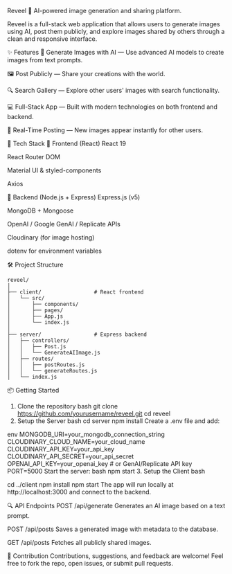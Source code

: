 Reveel 🎨
AI-powered image generation and sharing platform.

Reveel is a full-stack web application that allows users to generate images using AI, post them publicly, and explore images shared by others through a clean and responsive interface.

✨ Features
🧠 Generate Images with AI — Use advanced AI models to create images from text prompts.

🖼️ Post Publicly — Share your creations with the world.

🔍 Search Gallery — Explore other users' images with search functionality.

💻 Full-Stack App — Built with modern technologies on both frontend and backend.

🧾 Real-Time Posting — New images appear instantly for other users.

🚀 Tech Stack
🔹 Frontend (React)
React 19

React Router DOM

Material UI & styled-components

Axios

🔸 Backend (Node.js + Express)
Express.js (v5)

MongoDB + Mongoose

OpenAI / Google GenAI / Replicate APIs

Cloudinary (for image hosting)

dotenv for environment variables

🛠️ Project Structure
```
reveel/
│
├── client/                 # React frontend
│   └── src/
│       ├── components/
│       ├── pages/
│       ├── App.js
│       └── index.js
│
├── server/                 # Express backend
│   ├── controllers/
│   │   ├── Post.js
│   │   └── GenerateAIImage.js
│   ├── routes/
│   │   ├── postRoutes.js
│   │   └── generateRoutes.js
│   └── index.js
```
📦 Getting Started
1. Clone the repository
bash
git clone https://github.com/yourusername/reveel.git
cd reveel
2. Setup the Server
bash
cd server
npm install
Create a .env file and add:

env
MONGODB_URI=your_mongodb_connection_string
CLOUDINARY_CLOUD_NAME=your_cloud_name
CLOUDINARY_API_KEY=your_api_key
CLOUDINARY_API_SECRET=your_api_secret
OPENAI_API_KEY=your_openai_key  # or GenAI/Replicate API key
PORT=5000
Start the server:
bash
npm start
3. Setup the Client
bash

cd ../client
npm install
npm start
The app will run locally at http://localhost:3000 and connect to the backend.

🔍 API Endpoints
POST /api/generate
Generates an AI image based on a text prompt.

POST /api/posts
Saves a generated image with metadata to the database.

GET /api/posts
Fetches all publicly shared images.

🤝 Contribution
Contributions, suggestions, and feedback are welcome!
Feel free to fork the repo, open issues, or submit pull requests.
